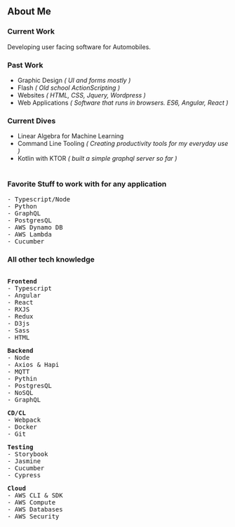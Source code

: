 ## About Me

### Current Work

Developing user facing software for Automobiles.

### Past Work

- Graphic Design <i>( UI and forms mostly )</i>
- Flash <i>( Old school ActionScripting )</i>
- Websites <i>( HTML, CSS, Jquery, Wordpress )</i>
- Web Applications <i>( Software that runs in browsers. ES6, Angular, React )</i>

### Current Dives

- Linear Algebra for Machine Learning
- Command Line Tooling <i>( Creating productivity tools for my everyday use )</i>
- Kotlin with KTOR <i>( built a simple graphql server so far )</i>
  <br/>
  <br/>

### Favorite Stuff to work with for any application

<pre>
- Typescript/Node 
- Python
- GraphQL
- PostgresQL
- AWS Dynamo DB
- AWS Lambda
- Cucumber
</pre>

### All other tech knowledge

<pre>

<b>Frontend</b>
- Typescript
- Angular
- React
- RXJS
- Redux
- D3js
- Sass
- HTML
</pre>
<pre>
<b>Backend</b>
- Node
- Axios & Hapi
- MQTT
- Pythin
- PostgresQL
- NoSQL
- GraphQL
</pre>
<pre>
<b>CD/CL</b>
- Webpack
- Docker
- Git
</pre>
</pre>
<pre>
<b>Testing</b>
- Storybook
- Jasmine
- Cucumber
- Cypress
</pre>
<pre>
<b>Cloud</b>
- AWS CLI & SDK
- AWS Compute
- AWS Databases
- AWS Security
</pre>
